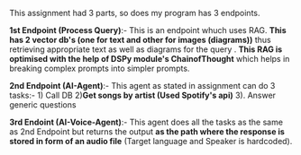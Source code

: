 This assignment had 3 parts, so does my program has 3 endpoints.

**1st Endpoint (Process Query)**:- This is an endpoint whuch uses RAG. **This has 2 vector db's (one for text and other for images (diagrams))** thus retrieving appropriate text as well as diagrams for the query .
**This RAG is optimised with the help of DSPy module's ChainofThought** which helps in breaking complex prompts into simpler prompts.

**2nd Endpoint (AI-Agent)**:- This agent as stated in assignment can do 3 tasks:- 1) Call DB 2)**Get songs by artist (Used Spotify's api)** 3). Answer generic questions

**3rd Endoint (AI-Voice-Agent)**:- This agent does all the tasks as the same as 2nd Endpoint but returns the output **as the path where the response is stored in form of an audio file** (Target language and Speaker is hardcoded).
